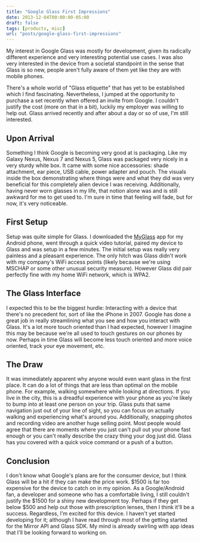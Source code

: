 ```yaml
---
title: "Google Glass First Impressions"
date: 2013-12-04T00:00:00-05:00
draft: false
tags: [products, misc]
url: "posts/google-glass-first-impressions"
---
```


My interest in Google Glass was mostly for development, given its radically different experience and very interesting potential use cases. I was also very interested in the device from a societal standpoint in the sense that Glass is so new, people aren't fully aware of them yet like they are with mobile phones.

<!--more-->

There's a whole world of "Glass etiquette" that has yet to be established which I find fascinating. Nevertheless, I jumped at the opportunity to purchase a set recently when offered an invite from Google. I couldn't justify the cost (more on that in a bit), luckily my employer was willing to help out. Glass arrived recently and after about a day or so of use, I'm still interested.

## Upon Arrival
Something I think Google is becoming very good at is packaging. Like my Galaxy Nexus, Nexus 7 and Nexus 5, Glass was packaged very nicely in a very sturdy white box. It came with some nice accessories: shade attachment, ear piece, USB cable, power adapter and pouch. The visuals inside the box demonstrating where things were and what they did was very beneficial for this completely alien device I was receiving. Additionally, having never worn glasses in my life, that notion alone was and is still awkward for me to get used to. I'm sure in time that feeling will fade, but for now, it's very noticeable.

## First Setup
Setup was quite simple for Glass. I downloaded the <a title="MyGlass - Google Play" href="https://play.google.com/store/apps/details?id=com.google.glass.companion" target="_blank">MyGlass</a> app for my Android phone, went through a quick video tutorial, paired my device to Glass and was setup in a few minutes. The initial setup was really very painless and a pleasant experience. The only hitch was Glass didn't work with my company's WiFi access points (likely because we're using MSCHAP or some other unusual security measure). However Glass did pair perfectly fine with my home WiFi network, which is WPA2.

## The Glass Interface
I expected this to be the biggest hurdle: Interacting with a device that there's no precedent for, sort of like the iPhone in 2007. Google has done a great job in really streamlining what you see and how you interact with Glass. It's a lot more touch oriented than I had expected, however I imagine this may be because we're all used to touch gestures on our phones by now. Perhaps in time Glass will become less touch oriented and more voice oriented, track your eye movement, etc.

## The Draw
It was immediately apparent why anyone would even want glass in the first place. It can do a lot of things that are less than optimal on the mobile phone. For example, walking somewhere while looking at directions. If you live in the city, this is a dreadful experience with your phone as you're likely to bump into at least one person on your trip. Glass puts that same navigation just out of your line of sight, so you can focus on actually walking and experiencing what's around you. Additionally, snapping photos and recording video are another huge selling point. Most people would agree that there are moments where you just can't pull out your phone fast enough or you can't really describe the crazy thing your dog just did. Glass has you covered with a quick voice command or a push of a button.

## Conclusion
I don't know what Google's plans are for the consumer device, but I think Glass will be a hit if they can make the price work. $1500 is far too expensive for the device to catch on in my opinion. As a Google/Android fan, a developer and someone who has a comfortable living, I still couldn't justify the $1500 for a shiny new development toy. Perhaps if they get below $500 and help out those with prescription lenses, then I think it'll be a success. Regardless, I'm excited for this device. I haven't yet started developing for it; although I have read through most of the getting started for the Mirror API and Glass SDK. My mind is already swirling with app ideas that I'll be looking forward to working on.
